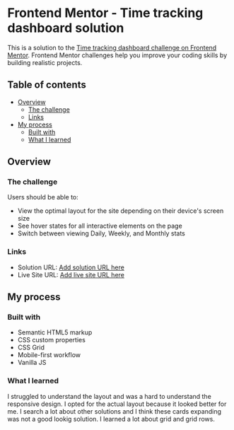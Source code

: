 # Frontend Mentor - Time tracking dashboard solution

This is a solution to the [Time tracking dashboard challenge on Frontend Mentor](https://www.frontendmentor.io/challenges/time-tracking-dashboard-UIQ7167Jw). Frontend Mentor challenges help you improve your coding skills by building realistic projects.

## Table of contents

- [Overview](#overview)
  - [The challenge](#the-challenge)
  - [Links](#links)
- [My process](#my-process)
  - [Built with](#built-with)
  - [What I learned](#what-i-learned)

## Overview

### The challenge

Users should be able to:

- View the optimal layout for the site depending on their device's screen size
- See hover states for all interactive elements on the page
- Switch between viewing Daily, Weekly, and Monthly stats

### Links

- Solution URL: [Add solution URL here](https://github.com/binarypsilocybin/frontend-mentor-projects/tree/main/time-tracking-dashboard-main)
- Live Site URL: [Add live site URL here](https://binarypsilocybin.github.io/frontend-mentor-projects/time-tracking-dashboard-main/)

## My process

### Built with

- Semantic HTML5 markup
- CSS custom properties
- CSS Grid
- Mobile-first workflow
- Vanilla JS

### What I learned

I struggled to understand the layout and was a hard to understand the responsive design. I opted for the actual layout because it looked better for me. I search a lot about other solutions and I think these cards expanding was not a good lookig solution. I learned a lot about grid and grid rows.
